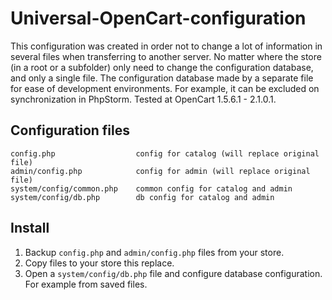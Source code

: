 Universal-OpenCart-configuration
================================

This configuration was created in order not to change a lot of information in several files when transferring to another server. No matter where the store (in a root or a subfolder) only need to change the configuration database, and only a single file. The configuration database made by a separate file for ease of development environments. For example, it can be excluded on synchronization in PhpStorm.
Tested at OpenCart 1.5.6.1 - 2.1.0.1.

Configuration files
-------------------

```
config.php                  config for catalog (will replace original file)
admin/config.php            config for admin (will replace original file)
system/config/common.php    common config for catalog and admin
system/config/db.php        db config for catalog and admin
```

Install
-------

1. Backup `config.php` and `admin/config.php` files from your store.
2. Copy files to your store this replace.
3. Open a `system/config/db.php` file and configure database configuration. For example from saved files.
